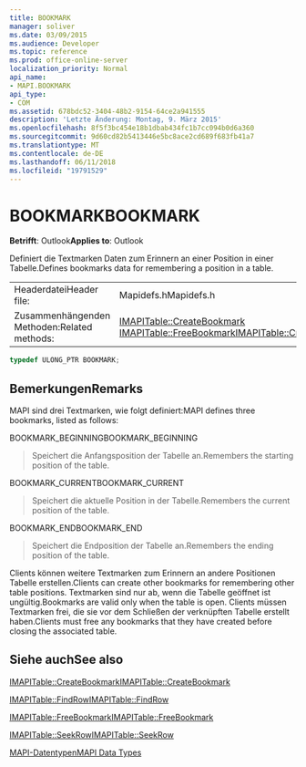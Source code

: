 ```yaml
---
title: BOOKMARK
manager: soliver
ms.date: 03/09/2015
ms.audience: Developer
ms.topic: reference
ms.prod: office-online-server
localization_priority: Normal
api_name:
- MAPI.BOOKMARK
api_type:
- COM
ms.assetid: 678bdc52-3404-48b2-9154-64ce2a941555
description: 'Letzte Änderung: Montag, 9. März 2015'
ms.openlocfilehash: 8f5f3bc454e18b1dbab434fc1b7cc094b0d6a360
ms.sourcegitcommit: 9d60cd82b5413446e5bc8ace2cd689f683fb41a7
ms.translationtype: MT
ms.contentlocale: de-DE
ms.lasthandoff: 06/11/2018
ms.locfileid: "19791529"
---
```

# <a name="bookmark"></a><span data-ttu-id="79f08-103">BOOKMARK</span><span class="sxs-lookup"><span data-stu-id="79f08-103">BOOKMARK</span></span>

  
  
<span data-ttu-id="79f08-104">**Betrifft**: Outlook</span><span class="sxs-lookup"><span data-stu-id="79f08-104">**Applies to**: Outlook</span></span> 
  
<span data-ttu-id="79f08-105">Definiert die Textmarken Daten zum Erinnern an einer Position in einer Tabelle.</span><span class="sxs-lookup"><span data-stu-id="79f08-105">Defines bookmarks data for remembering a position in a table.</span></span> 
  
|||
|:-----|:-----|
|<span data-ttu-id="79f08-106">Headerdatei</span><span class="sxs-lookup"><span data-stu-id="79f08-106">Header file:</span></span>  <br/> |<span data-ttu-id="79f08-107">Mapidefs.h</span><span class="sxs-lookup"><span data-stu-id="79f08-107">Mapidefs.h</span></span>  <br/> |
|<span data-ttu-id="79f08-108">Zusammenhängenden Methoden:</span><span class="sxs-lookup"><span data-stu-id="79f08-108">Related methods:</span></span>  <br/> |<span data-ttu-id="79f08-109">[IMAPITable::CreateBookmark](imapitable-createbookmark.md) [IMAPITable::FreeBookmark](imapitable-freebookmark.md)</span><span class="sxs-lookup"><span data-stu-id="79f08-109">[IMAPITable::CreateBookmark](imapitable-createbookmark.md)[IMAPITable::FreeBookmark](imapitable-freebookmark.md)</span></span> <br/> |
   
```cpp
typedef ULONG_PTR BOOKMARK;
```

## <a name="remarks"></a><span data-ttu-id="79f08-110">Bemerkungen</span><span class="sxs-lookup"><span data-stu-id="79f08-110">Remarks</span></span>

<span data-ttu-id="79f08-111">MAPI sind drei Textmarken, wie folgt definiert:</span><span class="sxs-lookup"><span data-stu-id="79f08-111">MAPI defines three bookmarks, listed as follows:</span></span>
  
<span data-ttu-id="79f08-112">BOOKMARK_BEGINNING</span><span class="sxs-lookup"><span data-stu-id="79f08-112">BOOKMARK_BEGINNING</span></span> 
  
> <span data-ttu-id="79f08-113">Speichert die Anfangsposition der Tabelle an.</span><span class="sxs-lookup"><span data-stu-id="79f08-113">Remembers the starting position of the table.</span></span> 
    
<span data-ttu-id="79f08-114">BOOKMARK_CURRENT</span><span class="sxs-lookup"><span data-stu-id="79f08-114">BOOKMARK_CURRENT</span></span> 
  
> <span data-ttu-id="79f08-115">Speichert die aktuelle Position in der Tabelle.</span><span class="sxs-lookup"><span data-stu-id="79f08-115">Remembers the current position of the table.</span></span>
    
<span data-ttu-id="79f08-116">BOOKMARK_END</span><span class="sxs-lookup"><span data-stu-id="79f08-116">BOOKMARK_END</span></span> 
  
> <span data-ttu-id="79f08-117">Speichert die Endposition der Tabelle an.</span><span class="sxs-lookup"><span data-stu-id="79f08-117">Remembers the ending position of the table.</span></span>
    
<span data-ttu-id="79f08-118">Clients können weitere Textmarken zum Erinnern an andere Positionen Tabelle erstellen.</span><span class="sxs-lookup"><span data-stu-id="79f08-118">Clients can create other bookmarks for remembering other table positions.</span></span> <span data-ttu-id="79f08-119">Textmarken sind nur ab, wenn die Tabelle geöffnet ist ungültig.</span><span class="sxs-lookup"><span data-stu-id="79f08-119">Bookmarks are valid only when the table is open.</span></span> <span data-ttu-id="79f08-120">Clients müssen Textmarken frei, die sie vor dem Schließen der verknüpften Tabelle erstellt haben.</span><span class="sxs-lookup"><span data-stu-id="79f08-120">Clients must free any bookmarks that they have created before closing the associated table.</span></span> 
  
## <a name="see-also"></a><span data-ttu-id="79f08-121">Siehe auch</span><span class="sxs-lookup"><span data-stu-id="79f08-121">See also</span></span>



[<span data-ttu-id="79f08-122">IMAPITable::CreateBookmark</span><span class="sxs-lookup"><span data-stu-id="79f08-122">IMAPITable::CreateBookmark</span></span>](imapitable-createbookmark.md)
  
[<span data-ttu-id="79f08-123">IMAPITable::FindRow</span><span class="sxs-lookup"><span data-stu-id="79f08-123">IMAPITable::FindRow</span></span>](imapitable-findrow.md)
  
[<span data-ttu-id="79f08-124">IMAPITable::FreeBookmark</span><span class="sxs-lookup"><span data-stu-id="79f08-124">IMAPITable::FreeBookmark</span></span>](imapitable-freebookmark.md)
  
[<span data-ttu-id="79f08-125">IMAPITable::SeekRow</span><span class="sxs-lookup"><span data-stu-id="79f08-125">IMAPITable::SeekRow</span></span>](imapitable-seekrow.md)


[<span data-ttu-id="79f08-126">MAPI-Datentypen</span><span class="sxs-lookup"><span data-stu-id="79f08-126">MAPI Data Types</span></span>](mapi-data-types.md)

